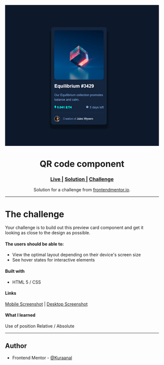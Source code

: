 <div align="center">
<img src="./Screenshots/Desktop.png">
</div>
<h1 align="center">QR code component</h1>

<div align="center">
<h3>
    <a href="https://kuraanal.github.io/my.frontend.mentor.solutions/NFT%20Preview%20Card/" color="white">
      Live
    </a>
    <span> | </span>
    <a href="">
      Solution
    </a>
   <span> | </span>
    <a href="https://www.frontendmentor.io/challenges/nft-preview-card-component-SbdUL_w0U">
      Challenge
    </a>
  </h3>
</div>
<div align="center">
   Solution for a challenge from  <a href="https://www.frontendmentor.io/" target="_blank">frontendmentor.io</a>.
</div>

---

# The challenge

Your challenge is to build out this preview card component and get it looking as close to the design as possible.

#### The users should be able to:

- View the optimal layout depending on their device's screen size
- See hover states for interactive elements

#### Built with

- HTML 5 / CSS

#### Links

[Mobile Screenshot](./Screenshots/Mobile.png) | [Desktop Screenshot](./Screenshots/Desktop.png)

#### What I learned

Use of position Relative / Absolute

---

## Author

- Frontend Mentor - [@Kuraanal](https://www.frontendmentor.io/profile/Kuraanal)
